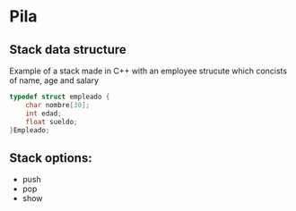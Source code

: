 # Pila
## Stack data structure

Example of a stack made in C++ with an employee strucute which concists of name, age and salary

```C++
typedef struct empleado {
    char nombre[30];
    int edad;
    float sueldo;
}Empleado;
```
## Stack options:
- push
- pop
- show
